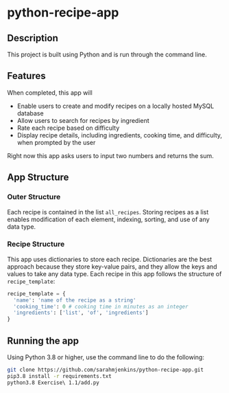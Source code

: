 # python-recipe-app

## Description

This project is built using Python and is run through the command line.

## Features

When completed, this app will

- Enable users to create and modify recipes on a locally hosted MySQL database
- Allow users to search for recipes by ingredient
- Rate each recipe based on difficulty
- Display recipe details, including ingredients, cooking time, and difficulty, when prompted by the user

Right now this app asks users to input two numbers and returns the sum.

## App Structure

### Outer Structure

Each recipe is contained in the list `all_recipes`. Storing recipes as a list enables modification of each element, indexing, sorting, and use of any data type.

### Recipe Structure

This app uses dictionaries to store each recipe. Dictionaries are the best approach because they store key-value pairs, and they allow the keys and values to take any data type. Each recipe in this app follows the structure of `recipe_template`:

```python
recipe_template = {
  'name': 'name of the recipe as a string'
  'cooking_time': 0 # cooking time in minutes as an integer
  'ingredients': ['list', 'of', 'ingredients']
}
```

## Running the app

Using Python 3.8 or higher, use the command line to do the following:

```bash
git clone https://github.com/sarahmjenkins/python-recipe-app.git
pip3.8 install -r requirements.txt
python3.8 Exercise\ 1.1/add.py
```
